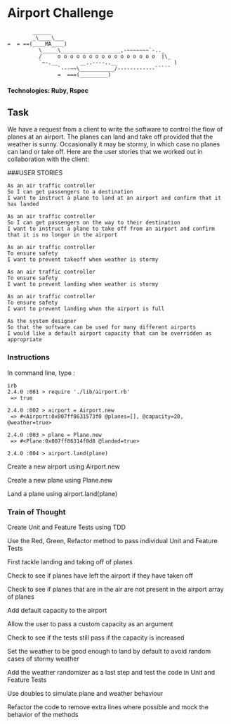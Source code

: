 Airport Challenge
=================

```
        ______
        _\____\___
=  = ==(____MA____)
          \_____\___________________,-~~~~~~~`-.._
          /     o o o o o o o o o o o o o o o o  |\_
          `~-.__       __..----..__                  )
                `---~~\___________/------------`````
                =  ===(_________)

```
#### Technologies: Ruby, Rspec
Task
-----

We have a request from a client to write the software to control the flow of planes at an airport. The planes can land and take off provided that the weather is sunny. Occasionally it may be stormy, in which case no planes can land or take off.  Here are the user stories that we worked out in collaboration with the client:

###USER STORIES

```
As an air traffic controller
So I can get passengers to a destination
I want to instruct a plane to land at an airport and confirm that it has landed

As an air traffic controller
So I can get passengers on the way to their destination
I want to instruct a plane to take off from an airport and confirm that it is no longer in the airport

As an air traffic controller
To ensure safety
I want to prevent takeoff when weather is stormy

As an air traffic controller
To ensure safety
I want to prevent landing when weather is stormy

As an air traffic controller
To ensure safety
I want to prevent landing when the airport is full

As the system designer
So that the software can be used for many different airports
I would like a default airport capacity that can be overridden as appropriate
```

### Instructions

In command line, type :
```
irb
2.4.0 :001 > require './lib/airport.rb'
 => true

2.4.0 :002 > airport = Airport.new
 => #<Airport:0x007ff8631573f0 @planes=[], @capacity=20, @weather=true>

2.4.0 :003 > plane = Plane.new
 => #<Plane:0x007ff86314f0d8 @landed=true>

2.4.0 :004 > airport.land(plane)

```
Create a new airport using Airport.new

Create a new plane using Plane.new

Land a plane using airport.land(plane)

### Train of Thought

Create Unit and Feature Tests using TDD

Use the Red, Green, Refactor method to pass individual Unit and Feature Tests

First tackle landing and taking off of planes

Check to see if planes have left the airport if they have taken off

Check to see if planes that are in the air are not present in the airport array of planes

Add default capacity to the airport

Allow the user to pass a custom capacity as an argument

Check to see if the tests still pass if the capacity is increased

Set the weather to be good enough to land by default to avoid random cases of stormy weather

Add the weather randomizer as a last step and test the code in Unit and Feature Tests

Use doubles to simulate plane and weather behaviour

Refactor the code to remove extra lines where possible and mock the behavior of the methods

